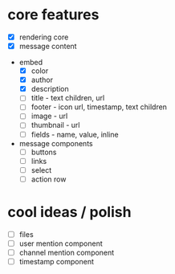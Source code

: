 # core features

- [x] rendering core
- [x] message content
- embed
  - [x] color
  - [x] author
  - [x] description
  - [ ] title - text children, url
  - [ ] footer - icon url, timestamp, text children
  - [ ] image - url
  - [ ] thumbnail - url
  - [ ] fields - name, value, inline
- message components
  - [ ] buttons
  - [ ] links
  - [ ] select
  - [ ] action row

# cool ideas / polish

- [ ] files
- [ ] user mention component
- [ ] channel mention component
- [ ] timestamp component
